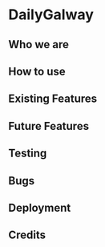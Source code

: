 # DailyGalway 

## Who we are

## How to use

## Existing Features

## Future Features 

## Testing

## Bugs

## Deployment 

## Credits 
